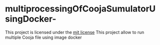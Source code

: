 # multiprocessingOfCoojaSumulatorUsingDocker-

This project is licensed under the [mit license](LICENSE)
This project allow to run multiple Cooja file using image docker
